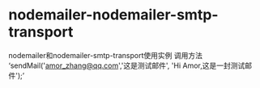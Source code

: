 # nodemailer-nodemailer-smtp-transport
nodemailer和nodemailer-smtp-transport使用实例
调用方法
‘sendMail('amor_zhang@qq.com','这是测试邮件', 'Hi Amor,这是一封测试邮件');’
